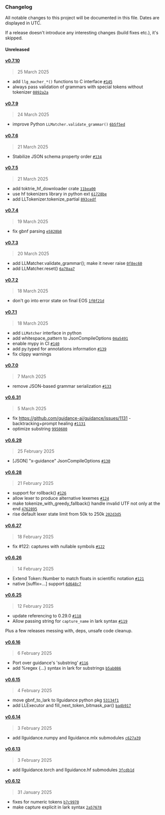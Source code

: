 ### Changelog

All notable changes to this project will be documented in this file. Dates are displayed in UTC.

If a release doesn't introduce any interesting changes (build fixes etc.), it's skipped.


#### Unreleased


#### [v0.7.10](https://github.com/microsoft/llguidance/compare/v0.7.9...v0.7.10)

> 25 March 2025

- add `llg_macher_*()` functions to C interface [`#145`](https://github.com/microsoft/llguidance/pull/145)
- always pass validation of grammars with special tokens without tokenizer [`0892a2a`](https://github.com/microsoft/llguidance/commit/0892a2adb5c8d818c025fe554bd67f05a5770aa7)

#### [v0.7.9](https://github.com/microsoft/llguidance/compare/v0.7.8...v0.7.9)

> 24 March 2025

- improve Python `LLMatcher.validate_grammar()` [`6b5f5ed`](https://github.com/microsoft/llguidance/commit/6b5f5eda7ca85ae2ca9a76c3813a0162a8b99b45)

#### [v0.7.6](https://github.com/microsoft/llguidance/compare/v0.7.5...v0.7.6)

> 21 March 2025

- Stabilize JSON schema property order [`#134`](https://github.com/microsoft/llguidance/pull/134)

#### [v0.7.5](https://github.com/microsoft/llguidance/compare/v0.7.4...v0.7.5)

> 21 March 2025

- add toktrie_hf_downloader crate [`11bea00`](https://github.com/microsoft/llguidance/commit/11bea00ecd1ef3c4a8970c1748db829e0c8a14de)
- use hf tokenizers library in python ext [`61728be`](https://github.com/microsoft/llguidance/commit/61728be47828525e959f6db226a0f17a783442bc)
- add LLTokenizer.tokenize_partial [`893cedf`](https://github.com/microsoft/llguidance/commit/893cedf614e234bd86bf01a99772d846b6ea884b)

#### [v0.7.4](https://github.com/microsoft/llguidance/compare/v0.7.3...v0.7.4)

> 19 March 2025

- fix gbnf parsing [`e5828b8`](https://github.com/microsoft/llguidance/commit/e5828b8a7a2fffaa9cf1aa2619c603a3d4ec7e17)

#### [v0.7.3](https://github.com/microsoft/llguidance/compare/v0.7.2...v0.7.3)

> 20 March 2025

- add LLMatcher.validate_grammar(); make it never raise [`0f8ec60`](https://github.com/microsoft/llguidance/commit/0f8ec6088a28eda13c2dd3d537733c0648e00cb3)
- add LLMatcher.reset() [`6a70aa7`](https://github.com/microsoft/llguidance/commit/6a70aa7efa8121fcd1865cefa9998926852eee25)

#### [v0.7.2](https://github.com/microsoft/llguidance/compare/v0.7.1...v0.7.2)

> 18 March 2025

- don't go into error state on final EOS [`1f0f21d`](https://github.com/microsoft/llguidance/commit/1f0f21d41fe88427d065b09414047d76b8b32041)

#### [v0.7.1](https://github.com/microsoft/llguidance/compare/v0.7.0...v0.7.1)

> 18 March 2025

- add `LLMatcher` interface in python
- add  whitespace_pattern to JsonCompileOptions [`04a5491`](https://github.com/microsoft/llguidance/commit/04a54912cf6d082669674340833f06385f7b66f8)
- enable mypy in CI [`#140`](https://github.com/microsoft/llguidance/pull/140)
- add py.typed for annotations information [`#139`](https://github.com/microsoft/llguidance/pull/139)
- fix clippy warnings

#### [v0.7.0](https://github.com/microsoft/llguidance/compare/v0.6.31...v0.7.0)

> 7 March 2025

- remove JSON-based grammar serialization [`#133`](https://github.com/microsoft/llguidance/pull/133)

#### [v0.6.31](https://github.com/microsoft/llguidance/compare/v0.6.29...v0.6.31)

> 5 March 2025

- fix https://github.com/guidance-ai/guidance/issues/1131 - backtracking+prompt healing [`#1131`](https://github.com/guidance-ai/guidance/issues/1131)
- optimize substring [`9950600`](https://github.com/microsoft/llguidance/commit/9950600f46e433b4c42506f8816f61cee331774f)


#### [v0.6.29](https://github.com/microsoft/llguidance/compare/v0.6.28...v0.6.29)

> 25 February 2025

- [JSON] "x-guidance" JsonCompileOptions [`#130`](https://github.com/microsoft/llguidance/pull/130)

#### [v0.6.28](https://github.com/microsoft/llguidance/compare/v0.6.27...v0.6.28)

> 21 February 2025

- support for rollback() [`#126`](https://github.com/microsoft/llguidance/pull/126)
- allow lexer to produce alternative lexemes [`#124`](https://github.com/microsoft/llguidance/pull/124)
- make tokenize_with_greedy_fallback() handle invalid UTF not only at the end [`4762895`](https://github.com/microsoft/llguidance/commit/476289558d7d1edefe42eb87a093865debae8129)
- rise default lexer state limit from 50k to 250k [`202d3d5`](https://github.com/microsoft/llguidance/commit/202d3d545c14c63a62017b228c424a603619eb2a)

#### [v0.6.27](https://github.com/microsoft/llguidance/compare/v0.6.26...v0.6.27)

> 18 February 2025

- fix #122: captures with nullable symbols [`#122`](https://github.com/microsoft/llguidance/issues/122)

#### [v0.6.26](https://github.com/microsoft/llguidance/compare/v0.6.25...v0.6.26)

> 14 February 2025

- Extend Token::Number to match floats in scientific notation [`#121`](https://github.com/microsoft/llguidance/pull/121)
- native [suffix=...] support [`6d648c7`](https://github.com/microsoft/llguidance/commit/6d648c748bed4d83db28ed96ea87ad40ea51bc7e)

#### [v0.6.25](https://github.com/microsoft/llguidance/compare/v0.6.16...v0.6.25)

> 12 February 2025

- update referencing to 0.29.0 [`#118`](https://github.com/microsoft/llguidance/pull/118)
- Allow passing string for `capture_name` in lark syntax [`#119`](https://github.com/microsoft/llguidance/pull/119)

Plus a few releases messing with, deps, unsafe code cleanup.

#### [v0.6.16](https://github.com/microsoft/llguidance/compare/v0.6.15...v0.6.16)

> 6 February 2025

- Port over guidance's 'substring' [`#116`](https://github.com/microsoft/llguidance/pull/116)
- add %regex {...} syntax in lark for substrings [`b5ab086`](https://github.com/microsoft/llguidance/commit/b5ab0861e819b6e9221ef0aed3fcc827d6bad316)

#### [v0.6.15](https://github.com/microsoft/llguidance/compare/v0.6.14...v0.6.15)

> 4 February 2025

- move gbnf_to_lark to llguidance python pkg [`53134f1`](https://github.com/microsoft/llguidance/commit/53134f1befc6b6019bc88406e21b51c901943b51)
- add LLExecutor and fill_next_token_bitmask_par() [`ba4b917`](https://github.com/microsoft/llguidance/commit/ba4b9175b8d6c5445e1c0bcc8d5ef8e62b6cf73c)

#### [v0.6.14](https://github.com/microsoft/llguidance/compare/v0.6.13...v0.6.14)

> 3 February 2025

- add llguidance.numpy and llguidance.mlx submodules [`c627a39`](https://github.com/microsoft/llguidance/commit/c627a39689c9147fe7b072e5075960d16d43fc73)

#### [v0.6.13](https://github.com/microsoft/llguidance/compare/v0.6.12...v0.6.13)

> 3 February 2025

- add llguidance.torch and llguidance.hf submodules [`3fcdb1d`](https://github.com/microsoft/llguidance/commit/3fcdb1d93af076bbc8f1b3bef6fa9ead22b3e959)

#### [v0.6.12](https://github.com/microsoft/llguidance/compare/v0.6.11...v0.6.12)

> 31 January 2025

- fixes for numeric tokens [`b7c9970`](https://github.com/microsoft/llguidance/commit/b7c99709a9cb7f7a8a3c4716092e4d94fae2ff2c)
- make capture explicit in lark syntax [`2a57678`](https://github.com/microsoft/llguidance/commit/2a57678d9397e8be54cb0c9f14c4270604f8e1a5)

